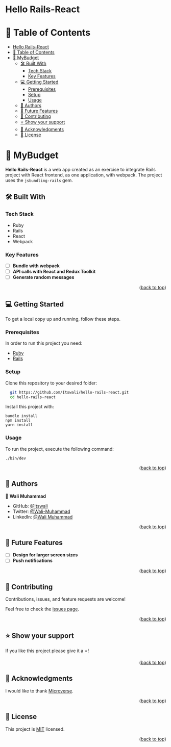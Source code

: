 # Hello Rails-React

<a name="readme-top"></a>

<!-- TABLE OF CONTENTS -->

# 📗 Table of Contents

- [Hello Rails-React](#hello-rails-react)
- [📗 Table of Contents](#-table-of-contents)
- [📖 MyBudget ](#-mybudget-)
  - [🛠 Built With ](#-built-with-)
    - [Tech Stack ](#tech-stack-)
    - [Key Features ](#key-features-)
  - [💻 Getting Started ](#-getting-started-)
    - [Prerequisites](#prerequisites)
    - [Setup](#setup)
    - [Usage](#usage)
  - [👥 Authors ](#-authors-)
  - [🔭 Future Features ](#-future-features-)
  - [🤝 Contributing ](#-contributing-)
  - [⭐️ Show your support ](#️-show-your-support-)
  - [🙏 Acknowledgments ](#-acknowledgments-)
  - [📝 License ](#-license-)

<!-- PROJECT DESCRIPTION -->

# 📖 MyBudget <a name="about-project"></a>

**Hello Rails-React** is a web app created as an exercise to integrate Rails project with React frontend, as one application, with webpack. The project uses the `jsbundling-rails` gem.

## 🛠 Built With <a name="built-with"></a>

### Tech Stack <a name="tech-stack"></a>

- Ruby
- Rails
- React
- Webpack

<!-- Features -->

### Key Features <a name="key-features"></a>

- [ ] **Bundle with webpack**
- [ ] **API calls with React and Redux Toolkit**
- [ ] **Generate random messages**

<p align="right">(<a href="#readme-top">back to top</a>)</p>


<!-- GETTING STARTED -->

## 💻 Getting Started <a name="getting-started"></a>

To get a local copy up and running, follow these steps.

### Prerequisites

In order to run this project you need:

- [Ruby](https://www.ruby-lang.org/en/)
- [Rails](https://rubyonrails.org/)

### Setup

Clone this repository to your desired folder:

```sh
  git https://github.com/Itswali/hello-rails-react.git
  cd hello-rails-react
```

<!-- ### Install -->

Install this project with:

```
bundle install
npm install
yarn install
```

### Usage

To run the project, execute the following command:

```
./bin/dev
```

<p align="right">(<a href="#readme-top">back to top</a>)</p>

<!-- AUTHORS -->

## 👥 Authors <a name="authors"></a>

👤 **Wali Muhammad**

- GitHub: [@Itswali](https://github.com/Itswali)
- Twitter: [@Wali-Muhammad](https://twitter.com/WaliMuh94818599)
- LinkedIn: [@Wali Muhammad](https://www.linkedin.com/in/wali-muhammad-666040244/)

<p align="right">(<a href="#readme-top">back to top</a>)</p>

<!-- FUTURE FEATURES -->

## 🔭 Future Features <a name="future-features"></a>

- [ ] **Design for larger screen sizes**
- [ ] **Push notifications**

<p align="right">(<a href="#readme-top">back to top</a>)</p>

<!-- CONTRIBUTING -->

## 🤝 Contributing <a name="contributing"></a>

Contributions, issues, and feature requests are welcome!

Feel free to check the [issues page](../../issues/).

<p align="right">(<a href="#readme-top">back to top</a>)</p>

<!-- SUPPORT -->

## ⭐️ Show your support <a name="support"></a>

If you like this project please give it a ⭐️!

<p align="right">(<a href="#readme-top">back to top</a>)</p>

<!-- ACKNOWLEDGEMENTS -->

## 🙏 Acknowledgments <a name="acknowledgements"></a>

I would like to thank [Microverse](https://bit.ly/MicroverseTN).

<p align="right">(<a href="#readme-top">back to top</a>)</p>

<!-- LICENSE -->

## 📝 License <a name="license"></a>

This project is [MIT](./LICENSE) licensed.

<p align="right">(<a href="#readme-top">back to top</a>)</p>
